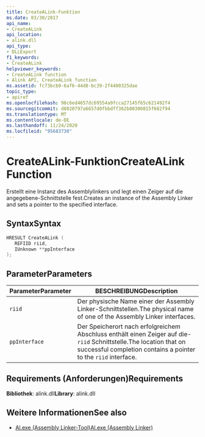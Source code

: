 ```yaml
---
title: CreateALink-Funktion
ms.date: 03/30/2017
api_name:
- CreateALink
api_location:
- alink.dll
api_type:
- DLLExport
f1_keywords:
- CreateALink
helpviewer_keywords:
- CreateALink function
- Alink API, CreateALink function
ms.assetid: fc73bcb9-6af6-44d8-bc39-2f4400325dae
topic_type:
- apiref
ms.openlocfilehash: 98c6ed4657dc69554a9fcca27145f65c621492f4
ms.sourcegitcommit: d8020797a6657d0fbbdff362b80300815f682f94
ms.translationtype: MT
ms.contentlocale: de-DE
ms.lasthandoff: 11/24/2020
ms.locfileid: "95683730"
---
```

# <a name="createalink-function"></a><span data-ttu-id="ae0d8-102">CreateALink-Funktion</span><span class="sxs-lookup"><span data-stu-id="ae0d8-102">CreateALink Function</span></span>

<span data-ttu-id="ae0d8-103">Erstellt eine Instanz des Assemblylinkers und legt einen Zeiger auf die angegebene-Schnittstelle fest.</span><span class="sxs-lookup"><span data-stu-id="ae0d8-103">Creates an instance of the Assembly Linker and sets a pointer to the specified interface.</span></span>  
  
## <a name="syntax"></a><span data-ttu-id="ae0d8-104">Syntax</span><span class="sxs-lookup"><span data-stu-id="ae0d8-104">Syntax</span></span>  
  
```cpp  
HRESULT CreateALink (  
   REFIID riid,  
   IUnknown **ppInterface  
);  
```  
  
## <a name="parameters"></a><span data-ttu-id="ae0d8-105">Parameter</span><span class="sxs-lookup"><span data-stu-id="ae0d8-105">Parameters</span></span>  
  
|<span data-ttu-id="ae0d8-106">Parameter</span><span class="sxs-lookup"><span data-stu-id="ae0d8-106">Parameter</span></span>|<span data-ttu-id="ae0d8-107">BESCHREIBUNG</span><span class="sxs-lookup"><span data-stu-id="ae0d8-107">Description</span></span>|  
|---------------|-----------------|  
|`riid`|<span data-ttu-id="ae0d8-108">Der physische Name einer der Assembly Linker-Schnittstellen.</span><span class="sxs-lookup"><span data-stu-id="ae0d8-108">The physical name of one of the Assembly Linker interfaces.</span></span>|  
|`ppInterface`|<span data-ttu-id="ae0d8-109">Der Speicherort nach erfolgreichem Abschluss enthält einen Zeiger auf die- `riid` Schnittstelle.</span><span class="sxs-lookup"><span data-stu-id="ae0d8-109">The location that on successful completion contains a pointer to the `riid` interface.</span></span>|  
  
## <a name="requirements"></a><span data-ttu-id="ae0d8-110">Requirements (Anforderungen)</span><span class="sxs-lookup"><span data-stu-id="ae0d8-110">Requirements</span></span>  

 <span data-ttu-id="ae0d8-111">**Bibliothek**: alink.dll</span><span class="sxs-lookup"><span data-stu-id="ae0d8-111">**Library**: alink.dll</span></span>  
  
## <a name="see-also"></a><span data-ttu-id="ae0d8-112">Weitere Informationen</span><span class="sxs-lookup"><span data-stu-id="ae0d8-112">See also</span></span>

- [<span data-ttu-id="ae0d8-113">Al.exe (Assembly Linker-Tool)</span><span class="sxs-lookup"><span data-stu-id="ae0d8-113">Al.exe (Assembly Linker)</span></span>](../../tools/al-exe-assembly-linker.md)
